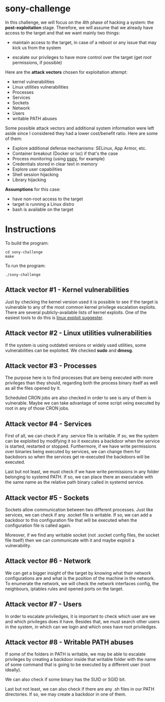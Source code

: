 # sony-challenge

In this challenge, we will focus on the 4th phase of hacking a system: the **post-exploitation** stage. Therefore, we 
will assume that we already have access to the target and that we want mainly two things:

* maintain access to the target, in case of a reboot or any issue that may kick us from the system

* escalate our privileges to have more control over the target (get *root* permissions, if possible)

Here are the **attack vectors** chosen for exploitation attempt:
* kernel vulnerabilities
* Linux utilities vulnerabilities
* Processes
* Services
* Sockets
* Network
* Users
* writable PATH abuses

Some possible attack vectors and additional system information were left aside since I considered they had a lower 
cost/benefit ratio. Here are some of them:
* Explore additional defense mechanisms: SELinux, App Armor, etc.
* Container breakout (Docker or lxc) if that's the case
* Process monitoring (using [pspy](https://github.com/DominicBreuker/pspy), for example)
* Credentials stored in clear text in memory
* Explore user capabilities
* Shell session hijacking
* Library hijacking

**Assumptions** for this case:

* have non-root access to the target
* target is running a Linux distro
* bash is available on the target


# Instructions

To build the program:
```
cd sony-challenge
make
```

To run the program:
```
./sony-challenge
```


## Attack vector #1 - Kernel vulnerabilities

Just by checking the kernel version used it is possible to see if the target is vulnerable to any of the most common 
kernel privilege escalation exploits. There are several publicly-available lists of kernel exploits. One of the 
easiest tools to do this is [linux exploit suggester](https://github.com/mzet-/linux-exploit-suggester).

## Attack vector #2 - Linux utilities vulnerabilities

If the system is using outdated versions or widely used utilities, some vulnerabilities can be exploited. We checked 
**sudo** and **dmesg**.

## Attack vector #3 - Processes

The purpose here is to find processes that are being executed with more privileges than they should, regarding both the 
process binary itself as well as all the files opened by it.

Scheduled CRON jobs are also checked in order to see is any of them is vulnerable. Maybe we can take advantage of some 
script veing executed by root in any of those CRON jobs.

## Attack vector #4 - Services

First of all, we can check if any .service file is writable. If so, we the system can be exploited by modifying it so 
it executes a backdoor when the service is started, restarted or stopped. Furthermore, if we have write permissions 
over binaries being executed by services, we can change them for backdoors so when the services get re-executed the 
backdoors will be executed.

Last but not least, we must check if we have write permissions in any folder belonging to systemd PATH. If so, we can 
place there an executable with the same name as the relative path binary called in systemd service.

## Attack vector #5 - Sockets

Sockets allow communication between two different processes. Just like services, we can check if any .socket file is 
writable. If so, we can add a backdoor to this configuration file that will be executed when the configuration file 
is called again.

Moreover, if we find any writable socket (not .socket config files, the socket file itself) then we can communicate 
with it and maybe exploit a vulnerability.

## Attack vector #6 - Network

We can get a bigger insight of the target by knowing what their network configurations are and what is the position of 
the machine in the network. To enumerate the network, we will check the network interfaces config, the neighbours, 
iptables rules and opened ports on the target.

## Attack vector #7 - Users

In order to escalate priviledges, it is important to check which user are we and which privileges does it have. 
Besides that, we must search other users in the system, in which can we login and which ones have root priviledges.

## Attack vector #8 - Writable PATH abuses

If some of the folders in PATH is writable, we may be able to escalate privileges by creating a backdoor inside that 
writable folder with the name of some command that is going to be executed by a different user (root ideally).

We can also check if some binary has the SUID or SGID bit.

Last but not least, we can also check if there are any .sh files in our PATH directories. If so, we may create a 
backdoor in one of them.
